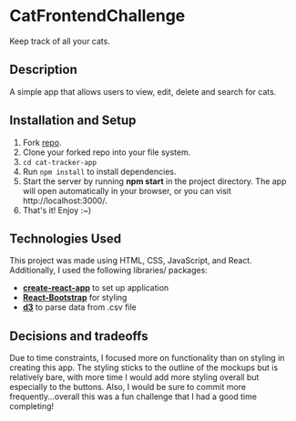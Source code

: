 # CatFrontendChallenge

Keep track of all your cats.

## Description

A simple app that allows users to view, edit, delete and search for cats.

## Installation and Setup

1. Fork [repo](https://github.com/amberkhan1028/CatFrontendChallenge).
2. Clone your forked repo into your file system.
3. `cd cat-tracker-app`
4. Run `npm install` to install dependencies.
5. Start the server by running **npm start** in the project directory. The app will open automatically in your browser, or you can visit http://localhost:3000/.
6. That's it! Enjoy :~)

## Technologies Used

This project was made using HTML, CSS, JavaScript, and React.
Additionally, I used the following libraries/ packages:

- [**create-react-app**](https://create-react-app.dev/) to set up application
- [**React-Bootstrap**](https://react-bootstrap-v3.netlify.app/) for styling
- [**d3**](https://d3js.org/) to parse data from .csv file

## Decisions and tradeoffs

Due to time constraints, I focused more on functionality than on styling in creating this app. The styling sticks to the outline of the mockups but is relatively bare, with more time I would add more styling overall but especially to the buttons. Also, I would be sure to commit more frequently...overall this was a fun challenge that I had a good time completing!
